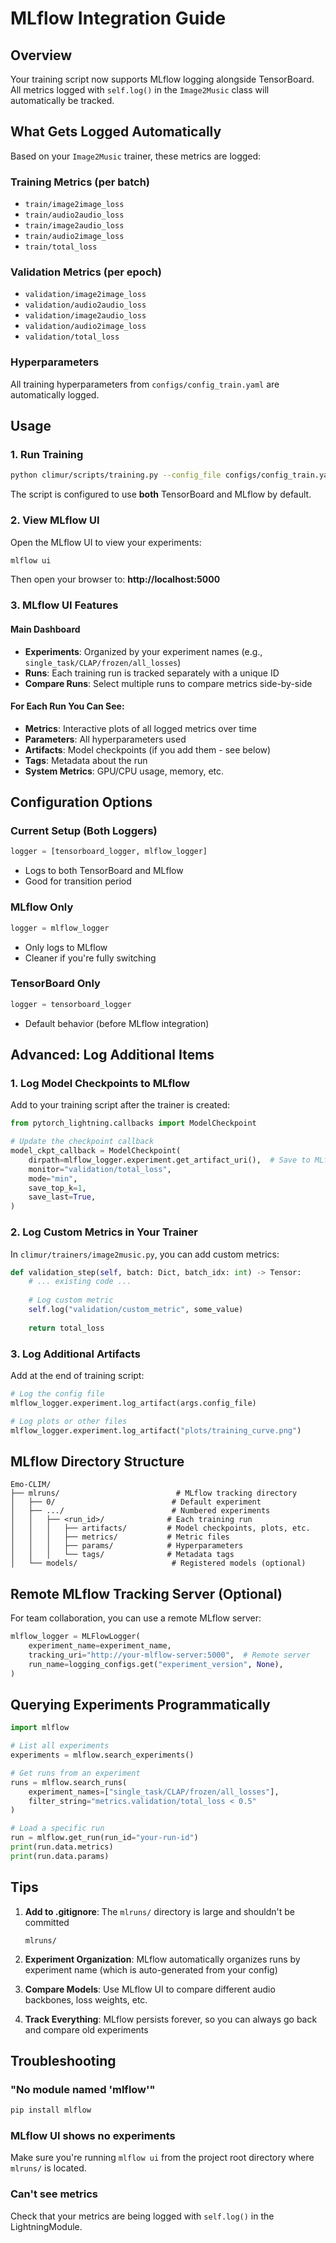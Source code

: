 # MLflow Integration Guide

## Overview
Your training script now supports MLflow logging alongside TensorBoard. All metrics logged with `self.log()` in the `Image2Music` class will automatically be tracked.

## What Gets Logged Automatically

Based on your `Image2Music` trainer, these metrics are logged:

### Training Metrics (per batch)
- `train/image2image_loss`
- `train/audio2audio_loss`
- `train/image2audio_loss`
- `train/audio2image_loss`
- `train/total_loss`

### Validation Metrics (per epoch)
- `validation/image2image_loss`
- `validation/audio2audio_loss`
- `validation/image2audio_loss`
- `validation/audio2image_loss`
- `validation/total_loss`

### Hyperparameters
All training hyperparameters from `configs/config_train.yaml` are automatically logged.

## Usage

### 1. Run Training
```bash
python climur/scripts/training.py --config_file configs/config_train.yaml
```

The script is configured to use **both** TensorBoard and MLflow by default.

### 2. View MLflow UI
Open the MLflow UI to view your experiments:

```bash
mlflow ui
```

Then open your browser to: **http://localhost:5000**

### 3. MLflow UI Features

#### Main Dashboard
- **Experiments**: Organized by your experiment names (e.g., `single_task/CLAP/frozen/all_losses`)
- **Runs**: Each training run is tracked separately with a unique ID
- **Compare Runs**: Select multiple runs to compare metrics side-by-side

#### For Each Run You Can See:
- **Metrics**: Interactive plots of all logged metrics over time
- **Parameters**: All hyperparameters used
- **Artifacts**: Model checkpoints (if you add them - see below)
- **Tags**: Metadata about the run
- **System Metrics**: GPU/CPU usage, memory, etc.

## Configuration Options

### Current Setup (Both Loggers)
```python
logger = [tensorboard_logger, mlflow_logger]
```
- Logs to both TensorBoard and MLflow
- Good for transition period

### MLflow Only
```python
logger = mlflow_logger
```
- Only logs to MLflow
- Cleaner if you're fully switching

### TensorBoard Only
```python
logger = tensorboard_logger
```
- Default behavior (before MLflow integration)

## Advanced: Log Additional Items

### 1. Log Model Checkpoints to MLflow

Add to your training script after the trainer is created:

```python
from pytorch_lightning.callbacks import ModelCheckpoint

# Update the checkpoint callback
model_ckpt_callback = ModelCheckpoint(
    dirpath=mlflow_logger.experiment.get_artifact_uri(),  # Save to MLflow
    monitor="validation/total_loss",
    mode="min",
    save_top_k=1,
    save_last=True,
)
```

### 2. Log Custom Metrics in Your Trainer

In `climur/trainers/image2music.py`, you can add custom metrics:

```python
def validation_step(self, batch: Dict, batch_idx: int) -> Tensor:
    # ... existing code ...
    
    # Log custom metric
    self.log("validation/custom_metric", some_value)
    
    return total_loss
```

### 3. Log Additional Artifacts

Add at the end of training script:

```python
# Log the config file
mlflow_logger.experiment.log_artifact(args.config_file)

# Log plots or other files
mlflow_logger.experiment.log_artifact("plots/training_curve.png")
```

## MLflow Directory Structure

```
Emo-CLIM/
├── mlruns/                          # MLflow tracking directory
│   ├── 0/                          # Default experiment
│   ├── .../                        # Numbered experiments
│   │   ├── <run_id>/              # Each training run
│   │   │   ├── artifacts/         # Model checkpoints, plots, etc.
│   │   │   ├── metrics/           # Metric files
│   │   │   ├── params/            # Hyperparameters
│   │   │   └── tags/              # Metadata tags
│   └── models/                     # Registered models (optional)
```

## Remote MLflow Tracking Server (Optional)

For team collaboration, you can use a remote MLflow server:

```python
mlflow_logger = MLFlowLogger(
    experiment_name=experiment_name,
    tracking_uri="http://your-mlflow-server:5000",  # Remote server
    run_name=logging_configs.get("experiment_version", None),
)
```

## Querying Experiments Programmatically

```python
import mlflow

# List all experiments
experiments = mlflow.search_experiments()

# Get runs from an experiment
runs = mlflow.search_runs(
    experiment_names=["single_task/CLAP/frozen/all_losses"],
    filter_string="metrics.validation/total_loss < 0.5"
)

# Load a specific run
run = mlflow.get_run(run_id="your-run-id")
print(run.data.metrics)
print(run.data.params)
```

## Tips

1. **Add to .gitignore**: The `mlruns/` directory is large and shouldn't be committed
   ```
   mlruns/
   ```

2. **Experiment Organization**: MLflow automatically organizes runs by experiment name (which is auto-generated from your config)

3. **Compare Models**: Use MLflow UI to compare different audio backbones, loss weights, etc.

4. **Track Everything**: MLflow persists forever, so you can always go back and compare old experiments

## Troubleshooting

### "No module named 'mlflow'"
```bash
pip install mlflow
```

### MLflow UI shows no experiments
Make sure you're running `mlflow ui` from the project root directory where `mlruns/` is located.

### Can't see metrics
Check that your metrics are being logged with `self.log()` in the LightningModule.

